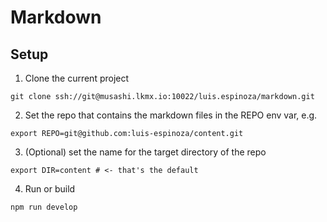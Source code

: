 # Markdown

## Setup

1. Clone the current project

```
git clone ssh://git@musashi.lkmx.io:10022/luis.espinoza/markdown.git
```

2. Set the repo that contains the markdown files in the REPO env var, e.g.

```
export REPO=git@github.com:luis-espinoza/content.git
```

3. (Optional) set the name for the target directory of the repo

```
export DIR=content # <- that's the default
```

4. Run or build

```
npm run develop
```

